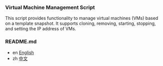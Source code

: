 ### Virtual Machine Management Script
This script provides functionality to manage virtual machines (VMs) based on a template snapshot. It supports cloning, removing, starting, stopping, and setting the IP address of VMs.

### README.md

- en [English](readme/README.md)
- zh [中文](readme/README.zh_CN.md)
